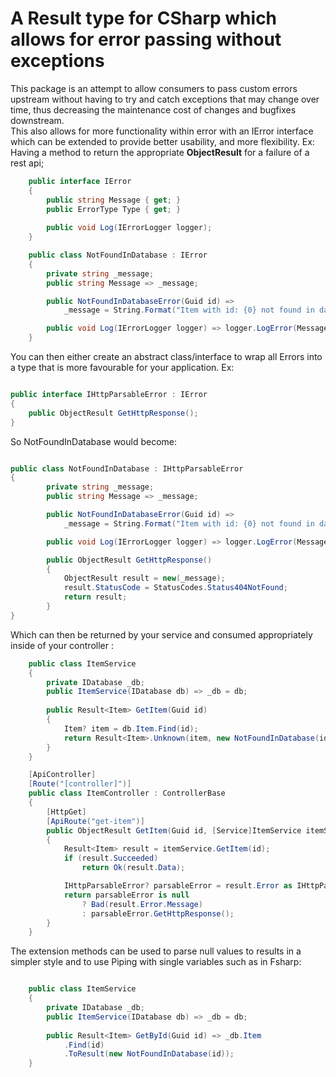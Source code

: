 A Result type for CSharp which allows for error passing without exceptions
=

This package is an attempt to allow consumers to pass custom errors upstream without having to try and catch exceptions that may change over time,
thus decreasing the maintenance cost of changes and bugfixes downstream.  
This also allows for more functionality within error with an IError interface which can be extended to provide better usability, and more flexibility.
    Ex: Having a method to return the appropriate **ObjectResult** for a failure of a rest api;

```csharp
    public interface IError 
    {
        public string Message { get; }
        public ErrorType Type { get; }
        
        public void Log(IErrorLogger logger);
    }

    public class NotFoundInDatabase : IError 
    {
        private string _message;
        public string Message => _message;

        public NotFoundInDatabaseError(Guid id) =>
            _message = String.Format("Item with id: {0} not found in database", id);

        public void Log(IErrorLogger logger) => logger.LogError(Message);
    }
```

You can then either create an abstract class/interface to wrap all Errors into a type that is more favourable for your application. Ex: 

```csharp

public interface IHttpParsableError : IError
{
    public ObjectResult GetHttpResponse();
}
```

So NotFoundInDatabase would become:

```csharp

public class NotFoundInDatabase : IHttpParsableError
{
        private string _message;
        public string Message => _message;

        public NotFoundInDatabaseError(Guid id) =>
            _message = String.Format("Item with id: {0} not found in database", id);

        public void Log(IErrorLogger logger) => logger.LogError(Message);

        public ObjectResult GetHttpResponse() 
        {
            ObjectResult result = new(_message);
            result.StatusCode = StatusCodes.Status404NotFound;
            return result;
        }
}

```

Which can then be returned by your service and consumed appropriately inside of your controller :

```csharp
    public class ItemService
    {
        private IDatabase _db;
        public ItemService(IDatabase db) => _db = db;
        
        public Result<Item> GetItem(Guid id)
        {
            Item? item = db.Item.Find(id);
            return Result<Item>.Unknown(item, new NotFoundInDatabase(id));
        }
    }

    [ApiController]
    [Route("[controller]")]
    public class ItemController : ControllerBase
    {
        [HttpGet]
        [ApiRoute("get-item")]
        public ObjectResult GetItem(Guid id, [Service]ItemService itemService)
        {
            Result<Item> result = itemService.GetItem(id);
            if (result.Succeeded)
                return Ok(result.Data);

            IHttpParsableError? parsableError = result.Error as IHttpParsableError;
            return parsableError is null
                ? Bad(result.Error.Message)
                : parsableError.GetHttpResponse();
        }
    }

```

The extension methods can be used to parse null values to results in a simpler style and to use Piping with single variables such as in Fsharp:

```csharp

    public class ItemService
    {
        private IDatabase _db;
        public ItemService(IDatabase db) => _db = db;
        
        public Result<Item> GetById(Guid id) => _db.Item
            .Find(id)
            .ToResult(new NotFoundInDatabase(id));
    }
```
